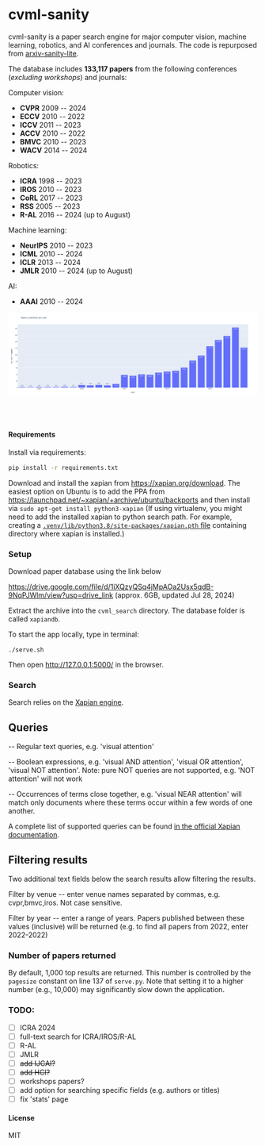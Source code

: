 # cvml-sanity

cvml-sanity is a paper search engine for major computer vision, machine learning, robotics, and AI conferences and journals. The code is repurposed from [arxiv-sanity-lite](https://github.com/karpathy/arxiv-sanity-lite). 

The database includes **133,117 papers** from the following conferences (*excluding workshops*) and journals:

Computer vision: 
- **CVPR** 2009 -- 2024
- **ECCV** 2010 -- 2022
- **ICCV** 2011 -- 2023
- **ACCV** 2010 -- 2022
- **BMVC** 2010 -- 2023
- **WACV** 2014 -- 2024
  
Robotics:
- **ICRA** 1998 -- 2023
- **IROS** 2010 -- 2023
- **CoRL** 2017 -- 2023
- **RSS**  2005 -- 2023
- **R-AL** 2016 -- 2024 (up to August)

Machine learning:
- **NeurIPS** 2010 -- 2023
- **ICML** 2010 -- 2024
- **ICLR** 2013 -- 2024
- **JMLR** 2010 -- 2024 (up to August)

AI:
- **AAAI** 2010 -- 2024

<p align="center">
<img src="images/papers_per_year.png" alt="stats" align="middle" width="1000"/>
</p>
<br/><br/>


#### Requirements

Install via requirements:

```bash
pip install -r requirements.txt
```

Download and install the xapian from https://xapian.org/download. The easiest option on Ubuntu is to add the PPA from https://launchpad.net/~xapian/+archive/ubuntu/backports and then install via `sudo apt-get install python3-xapian`
(If using virtualenv, you might need to add the installed xapian to python search path. For example, creating a [`.venv/lib/python3.8/site-packages/xapian.pth` file](https://docs.python.org/3.11/library/site.html) containing directory where xapian is installed.)

### Setup
Download paper database using the link below

https://drive.google.com/file/d/1iXQzyQSq4jMpAOa2Usx5qdB-9NqPJWlm/view?usp=drive_link (approx. 6GB, updated Jul 28, 2024)

Extract the archive into the `cvml_search` directory. The database folder is called `xapiandb`.

To start the app locally, type in terminal:

```
./serve.sh
```

Then open http://127.0.0.1:5000/ in the browser.

### Search

Search relies on the [Xapian engine](https://xapian.org/).

## Queries

-- Regular text queries, e.g. 'visual attention'

-- Boolean expressions, e.g. 'visual AND attention', 'visual OR attention', 'visual NOT attention'. Note: pure NOT queries are not supported, e.g. 'NOT attention' will not work

-- Occurrences of terms close together, e.g. 'visual NEAR attention' will match only documents where these terms occur within a few words of one another.

A complete list of supported queries can be found [in the official Xapian documentation](https://getting-started-with-xapian.readthedocs.io/en/latest/concepts/search/queries.html#).

## Filtering results

Two additional text fields below the search results allow filtering the results.

Filter by venue -- enter venue names separated by commas, e.g. cvpr,bmvc,iros. Not case sensitive.

Filter by year -- enter a range of years. Papers published between these values (inclusive) will be returned (e.g. to find all papers from 2022, enter 2022-2022)

### Number of papers returned

By default, 1,000 top results are returned. This number is controlled by the `pagesize` constant on line 137 of `serve.py`. Note that setting it to a higher number (e.g., 10,000) may significantly slow down the application.

### TODO: 
- [ ] ICRA 2024
- [ ] full-text search for ICRA/IROS/R-AL
- [ ] R-AL
- [ ] JMLR
- [ ] ~~add IJCAI?~~
- [ ] ~~add HCI?~~
- [ ] workshops papers? 
- [ ] add option for searching specific fields (e.g. authors or titles)
- [ ] fix 'stats' page

#### License

MIT
